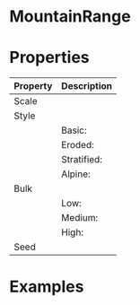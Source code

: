 # MountainRange


# Properties


| Property | Description| 
| -------- | -----------|
| Scale |  |
| Style |  |
| | Basic: <desc> |
| | Eroded: <desc> |
| | Stratified: <desc> |
| | Alpine: <desc> |
| Bulk |  |
| | Low: <desc> |
| | Medium: <desc> |
| | High: <desc> |
| Seed |  |




# Examples

